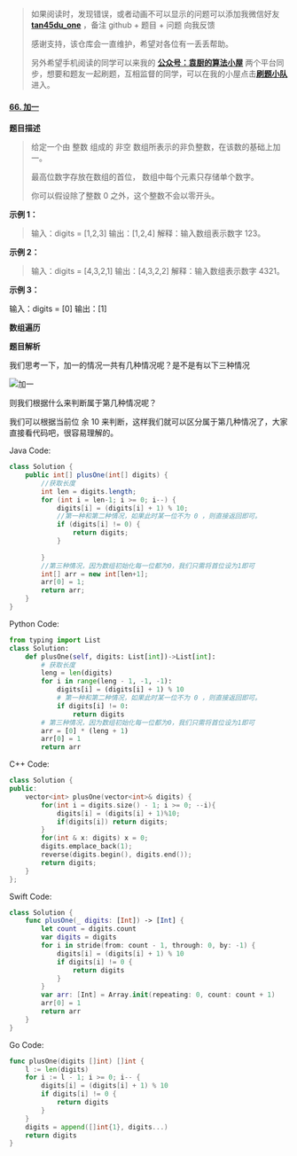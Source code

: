 > 如果阅读时，发现错误，或者动画不可以显示的问题可以添加我微信好友 **[tan45du_one](https://raw.githubusercontent.com/tan45du/tan45du.github.io/master/个人微信.15egrcgqd94w.jpg)** ，备注 github + 题目 + 问题 向我反馈
>
> 感谢支持，该仓库会一直维护，希望对各位有一丢丢帮助。
>
> 另外希望手机阅读的同学可以来我的 <u>[**公众号：袁厨的算法小屋**](https://raw.githubusercontent.com/tan45du/test/master/微信图片_20210320152235.2pthdebvh1c0.png)</u> 两个平台同步，想要和题友一起刷题，互相监督的同学，可以在我的小屋点击<u>[**刷题小队**](https://raw.githubusercontent.com/tan45du/test/master/微信图片_20210320152235.2pthdebvh1c0.png)</u>进入。 

#### [66. 加一](https://leetcode-cn.com/problems/plus-one/)

**题目描述**

> 给定一个由 整数 组成的 非空 数组所表示的非负整数，在该数的基础上加一。
>
> 最高位数字存放在数组的首位， 数组中每个元素只存储单个数字。
>
> 你可以假设除了整数 0 之外，这个整数不会以零开头。

**示例 1：**

> 输入：digits = [1,2,3]
> 输出：[1,2,4]
> 解释：输入数组表示数字 123。

**示例 2：**

> 输入：digits = [4,3,2,1]
> 输出：[4,3,2,2]
> 解释：输入数组表示数字 4321。

**示例 3：**

输入：digits = [0]
输出：[1]

**数组遍历**

**题目解析**

我们思考一下，加一的情况一共有几种情况呢？是不是有以下三种情况

![加一](https://cdn.jsdelivr.net/gh/tan45du/github.io.phonto2@master/myphoto/加一.3lp9zidw61s0.png)

则我们根据什么来判断属于第几种情况呢？

我们可以根据当前位 余 10 来判断，这样我们就可以区分属于第几种情况了，大家直接看代码吧，很容易理解的。

Java Code:

```java
class Solution {
    public int[] plusOne(int[] digits) {
        //获取长度
        int len = digits.length;
        for (int i = len-1; i >= 0; i--) {
            digits[i] = (digits[i] + 1) % 10;
            //第一种和第二种情况，如果此时某一位不为 0 ，则直接返回即可。
            if (digits[i] != 0) {
                return digits;
            }
        
        }
        //第三种情况，因为数组初始化每一位都为0，我们只需将首位设为1即可
        int[] arr = new int[len+1]; 
        arr[0] = 1;
        return arr;
    }
}
```

Python Code:

```python
from typing import List
class Solution:
    def plusOne(self, digits: List[int])->List[int]:
        # 获取长度
        leng = len(digits)
        for i in range(leng - 1, -1, -1):
            digits[i] = (digits[i] + 1) % 10
            # 第一种和第二种情况，如果此时某一位不为 0 ，则直接返回即可。
            if digits[i] != 0:
                return digits
        # 第三种情况，因为数组初始化每一位都为0，我们只需将首位设为1即可
        arr = [0] * (leng + 1)
        arr[0] = 1
        return arr
```

C++ Code:

```cpp
class Solution {
public:
    vector<int> plusOne(vector<int>& digits) {
        for(int i = digits.size() - 1; i >= 0; --i){
            digits[i] = (digits[i] + 1)%10;
            if(digits[i]) return digits;
        }
        for(int & x: digits) x = 0;
        digits.emplace_back(1);
        reverse(digits.begin(), digits.end());
        return digits;
    }
};
```

Swift Code:

```swift
class Solution {
    func plusOne(_ digits: [Int]) -> [Int] {
        let count = digits.count
        var digits = digits
        for i in stride(from: count - 1, through: 0, by: -1) {
            digits[i] = (digits[i] + 1) % 10
            if digits[i] != 0 {
                return digits
            }
        }
        var arr: [Int] = Array.init(repeating: 0, count: count + 1)
        arr[0] = 1
        return arr
    }
}
```

Go Code:

```go
func plusOne(digits []int) []int {
    l := len(digits)
    for i := l - 1; i >= 0; i-- {
        digits[i] = (digits[i] + 1) % 10
        if digits[i] != 0 {
            return digits
        }
    }
    digits = append([]int{1}, digits...)
    return digits
}
```

